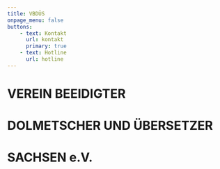 ```yaml
---
title: VBDÜS
onpage_menu: false
buttons:
	- text: Kontakt
	  url: kontakt
	  primary: true
	- text: Hotline
	  url: hotline
---
```


# VEREIN BEEIDIGTER
# DOLMETSCHER UND ÜBERSETZER
# SACHSEN e.V.